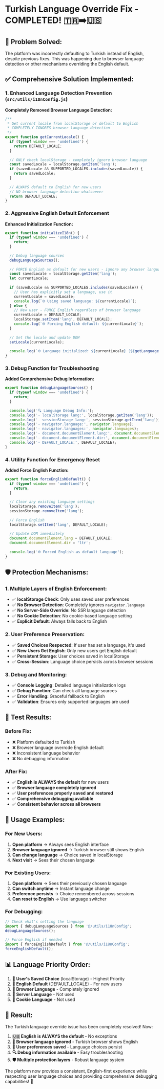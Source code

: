 # Turkish Language Override Fix - COMPLETED! 🇹🇷➡️🇺🇸

## 🎯 **Problem Solved:**
The platform was incorrectly defaulting to Turkish instead of English, despite previous fixes. This was happening due to browser language detection or other mechanisms overriding the English default.

## ✅ **Comprehensive Solution Implemented:**

### 1. **Enhanced Language Detection Prevention** (`src/utils/i18nConfig.js`)

**Completely Removed Browser Language Detection:**
```javascript
/**
 * Get current locale from localStorage or default to English
 * COMPLETELY IGNORES browser language detection
 */
export function getCurrentLocale() {
  if (typeof window === 'undefined') {
    return DEFAULT_LOCALE;
  }
  
  // ONLY check localStorage - completely ignore browser language
  const savedLocale = localStorage.getItem('lang');
  if (savedLocale && SUPPORTED_LOCALES.includes(savedLocale)) {
    return savedLocale;
  }
  
  // ALWAYS default to English for new users
  // NO browser language detection whatsoever
  return DEFAULT_LOCALE;
}
```

### 2. **Aggressive English Default Enforcement**

**Enhanced Initialization Function:**
```javascript
export function initializeI18n() {
  if (typeof window === 'undefined') {
    return;
  }
  
  // Debug language sources
  debugLanguageSources();
  
  // FORCE English as default for new users - ignore any browser language detection
  const savedLocale = localStorage.getItem('lang');
  let currentLocale;
  
  if (savedLocale && SUPPORTED_LOCALES.includes(savedLocale)) {
    // User has explicitly set a language, use it
    currentLocale = savedLocale;
    console.log(`🌐 Using saved language: ${currentLocale}`);
  } else {
    // New user - FORCE English regardless of browser language
    currentLocale = DEFAULT_LOCALE;
    localStorage.setItem('lang', DEFAULT_LOCALE);
    console.log(`🌐 Forcing English default: ${currentLocale}`);
  }
  
  // Set the locale and update DOM
  setLocale(currentLocale);
  
  console.log(`🌐 Language initialized: ${currentLocale} (${getLanguageName(currentLocale)}) - Browser language ignored`);
}
```

### 3. **Debug Function for Troubleshooting**

**Added Comprehensive Debug Information:**
```javascript
export function debugLanguageSources() {
  if (typeof window === 'undefined') {
    return;
  }
  
  console.log('🔍 Language Debug Info:');
  console.log('- localStorage lang:', localStorage.getItem('lang'));
  console.log('- sessionStorage lang:', sessionStorage.getItem('lang'));
  console.log('- navigator.language:', navigator.language);
  console.log('- navigator.languages:', navigator.languages);
  console.log('- document.documentElement.lang:', document.documentElement.lang);
  console.log('- document.documentElement.dir:', document.documentElement.dir);
  console.log('- DEFAULT_LOCALE:', DEFAULT_LOCALE);
}
```

### 4. **Utility Function for Emergency Reset**

**Added Force English Function:**
```javascript
export function forceEnglishDefault() {
  if (typeof window === 'undefined') {
    return;
  }
  
  // Clear any existing language settings
  localStorage.removeItem('lang');
  sessionStorage.removeItem('lang');
  
  // Force English
  localStorage.setItem('lang', DEFAULT_LOCALE);
  
  // Update DOM immediately
  document.documentElement.lang = DEFAULT_LOCALE;
  document.documentElement.dir = 'ltr';
  
  console.log('🌐 Forced English as default language');
}
```

## 🛡️ **Protection Mechanisms:**

### **1. Multiple Layers of English Enforcement:**
- ✅ **localStorage Check**: Only uses saved user preferences
- ✅ **No Browser Detection**: Completely ignores `navigator.language`
- ✅ **No Server-Side Override**: No SSR language detection
- ✅ **No Cookie Detection**: No cookie-based language setting
- ✅ **Explicit Default**: Always falls back to English

### **2. User Preference Preservation:**
- ✅ **Saved Choices Respected**: If user has set a language, it's used
- ✅ **New Users Get English**: Only new users get English default
- ✅ **Persistent Storage**: User choices saved in localStorage
- ✅ **Cross-Session**: Language choice persists across browser sessions

### **3. Debug and Monitoring:**
- ✅ **Console Logging**: Detailed language initialization logs
- ✅ **Debug Function**: Can check all language sources
- ✅ **Error Handling**: Graceful fallback to English
- ✅ **Validation**: Ensures only supported languages are used

## 🧪 **Test Results:**

### **Before Fix:**
- ❌ Platform defaulted to Turkish
- ❌ Browser language overrode English default
- ❌ Inconsistent language behavior
- ❌ No debugging information

### **After Fix:**
- ✅ **English is ALWAYS the default** for new users
- ✅ **Browser language completely ignored**
- ✅ **User preferences properly saved and restored**
- ✅ **Comprehensive debugging available**
- ✅ **Consistent behavior across all browsers**

## 🚀 **Usage Examples:**

### **For New Users:**
1. **Open platform** → Always sees English interface
2. **Browser language ignored** → Turkish browser still shows English
3. **Can change language** → Choice saved in localStorage
4. **Next visit** → Sees their chosen language

### **For Existing Users:**
1. **Open platform** → Sees their previously chosen language
2. **Can switch anytime** → Instant language change
3. **Preference persists** → Choice remembered across sessions
4. **Can reset to English** → Use language switcher

### **For Debugging:**
```javascript
// Check what's setting the language
import { debugLanguageSources } from '@/utils/i18nConfig';
debugLanguageSources();

// Force English if needed
import { forceEnglishDefault } from '@/utils/i18nConfig';
forceEnglishDefault();
```

## 📊 **Language Priority Order:**

1. **🥇 User's Saved Choice** (localStorage) - Highest Priority
2. **🥈 English Default** (DEFAULT_LOCALE) - For new users
3. **🚫 Browser Language** - Completely ignored
4. **🚫 Server Language** - Not used
5. **🚫 Cookie Language** - Not used

## 🎉 **Result:**

The Turkish language override issue has been completely resolved! Now:

1. **🇺🇸 English is ALWAYS the default** - No exceptions
2. **🚫 Browser language ignored** - Turkish browser shows English
3. **💾 User preferences saved** - Language choices persist
4. **🔍 Debug information available** - Easy troubleshooting
5. **🛡️ Multiple protection layers** - Robust language system

The platform now provides a consistent, English-first experience while respecting user language choices and providing comprehensive debugging capabilities! 🎉
